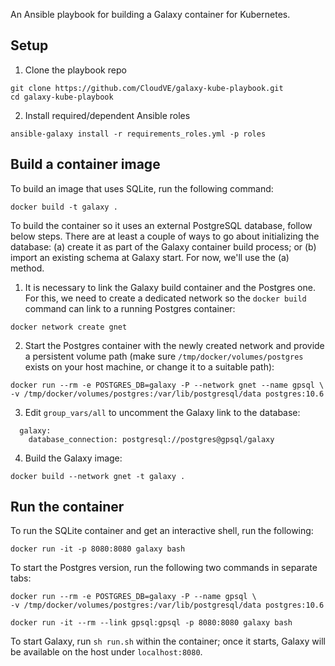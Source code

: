 An Ansible playbook for building a Galaxy container for Kubernetes.

## Setup
1. Clone the playbook repo
```
git clone https://github.com/CloudVE/galaxy-kube-playbook.git
cd galaxy-kube-playbook
```

2. Install required/dependent Ansible roles
```
ansible-galaxy install -r requirements_roles.yml -p roles
```

## Build a container image
To build an image that uses SQLite, run the following command:
```
docker build -t galaxy .
```

 To build the container so it uses an external PostgreSQL database, follow
 below steps. There are at least a couple of ways to go about initializing the
 database: (a) create it as part of the Galaxy container build process; or (b)
 import an existing schema at Galaxy start. For now, we'll use the (a) method.

1. It is necessary to link the Galaxy build container and the Postgres one. For
this, we need to create a dedicated network so the `docker build` command can
link to a running Postgres container:
```
docker network create gnet
```

2. Start the Postgres container with the newly created network and provide a
persistent volume path (make sure `/tmp/docker/volumes/postgres` exists on your
host machine, or change it to a suitable path):
```
docker run --rm -e POSTGRES_DB=galaxy -P --network gnet --name gpsql \
-v /tmp/docker/volumes/postgres:/var/lib/postgresql/data postgres:10.6
```

3. Edit `group_vars/all` to uncomment the Galaxy link to the database:
```
  galaxy:
    database_connection: postgresql://postgres@gpsql/galaxy
```

4. Build the Galaxy image:
```
docker build --network gnet -t galaxy .
```

## Run the container
To run the SQLite container and get an interactive shell, run the following:
```
docker run -it -p 8080:8080 galaxy bash
```

To start the Postgres version, run the following two commands in separate tabs:
```
docker run --rm -e POSTGRES_DB=galaxy -P --name gpsql \
-v /tmp/docker/volumes/postgres:/var/lib/postgresql/data postgres:10.6

docker run -it --rm --link gpsql:gpsql -p 8080:8080 galaxy bash
```

To start Galaxy, run `sh run.sh` within the container; once it starts, Galaxy
will be available on the host under `localhost:8080`.
